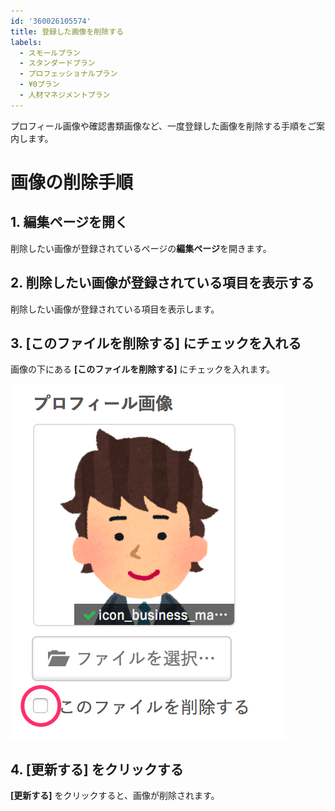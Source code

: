 ```yaml
---
id: '360026105574'
title: 登録した画像を削除する
labels:
  - スモールプラン
  - スタンダードプラン
  - プロフェッショナルプラン
  - ¥0プラン
  - 人材マネジメントプラン
---
```

プロフィール画像や確認書類画像など、一度登録した画像を削除する手順をご案内します。

# 画像の削除手順

## 1\. 編集ページを開く

削除したい画像が登録されているページの**編集ページ**を開きます。

## 2\. 削除したい画像が登録されている項目を表示する

削除したい画像が登録されている項目を表示します。

## 3\. \[このファイルを削除する\] にチェックを入れる

画像の下にある **\[このファイルを削除する\]** にチェックを入れます。

![このファイルを削除する](./etc_5122_01.png)

## 4\. \[更新する\] をクリックする

**\[更新する\]** をクリックすると、画像が削除されます。
